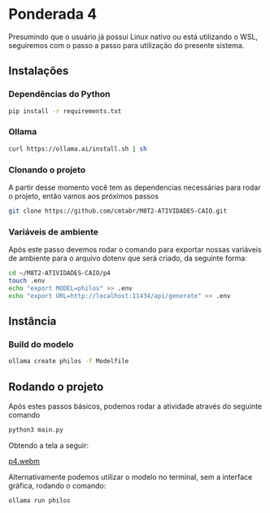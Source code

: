# Ponderada 4 
Presumindo que o usuário já possui Linux nativo ou está utilizando o WSL, seguiremos com o passo a passo para utilização do presente sistema.

## Instalações 

### Dependências do Python
```bash
pip install -r requirements.txt
```

### Ollama 
```bash
curl https://ollama.ai/install.sh | sh
```

### Clonando o projeto
A partir desse momento você tem as dependencias necessárias para rodar o projeto, então vamos aos próximos passos

```bash
git clone https://github.com/cmtabr/M8T2-ATIVIDADES-CAIO.git
```

### Variáveis de ambiente
Após este passo devemos rodar o comando para exportar nossas variáveis de ambiente para o arquivo dotenv que será criado, da seguinte forma: 

```bash
cd ~/M8T2-ATIVIDADES-CAIO/p4
touch .env
echo "export MODEL=philos" >> .env
echo "export URL=http://localhost:11434/api/generate" >> .env
```

## Instância 

### Build do modelo
```bash
ollama create philos -f Modelfile
```

## Rodando o projeto 
Após estes passos básicos, podemos rodar a atividade através do seguinte comando
```bash
python3 main.py
```

Obtendo a tela a seguir: 

[p4.webm](https://github.com/cmtabr/M8T2-ATIVIDADES-CAIO/assets/99201276/64c03252-9b73-4dca-a52b-9b2b704bd10e)

Alternativamente podemos utilizar o modelo no terminal, sem a interface gráfica, rodando o comando: 
```bash
ollama run philos
```
